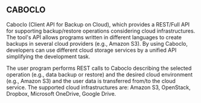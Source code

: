 CABOCLO
---------

Caboclo (Client API for Backup on Cloud), which provides a REST/Full API for supporting backup/restore operations considering cloud infrastructures. The tool's API allows programs written in different languages to create backups in several cloud providers (e.g., Amazon S3). By using Caboclo, developers can use different cloud storage services by a unified API simplifying the development task.

The user program performs REST calls to Caboclo describing the selected operation (e.g., data backup or restore) and the desired cloud environment (e.g., Amazon S3) and the user data is transferred from/to the cloud service. The supported cloud infrastructures are: Amazon S3, OpenStack, Dropbox, Microsoft OneDrive, Google Drive.
